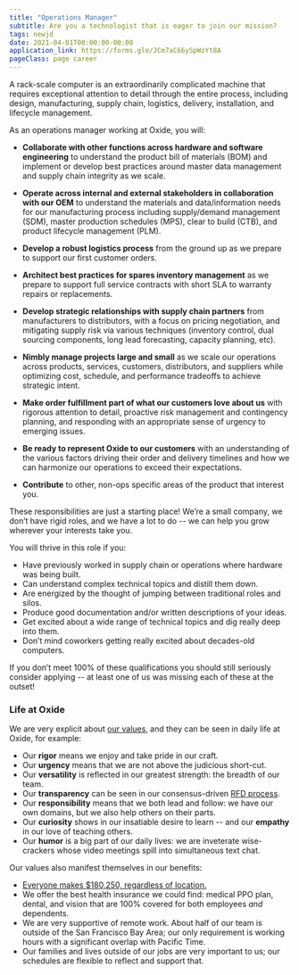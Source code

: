 ```yaml
---
title: "Operations Manager"
subtitle: Are you a technologist that is eager to join our mission?
tags: newjd
date: 2021-04-01T00:00:00-00:00
application_link: https://forms.gle/JCm7aC66ySpWzYt8A
pageClass: page career
---
```


A rack-scale computer is an extraordinarily complicated machine that requires
exceptional attention to detail through the entire process, including design,
manufacturing, supply chain, logistics, delivery, installation, and lifecycle
management.

<!--more-->

As an operations manager working at Oxide, you will:

- **Collaborate with other functions across hardware and software
  engineering** to understand the product bill of materials (BOM) and
  implement or develop best practices around master data management and supply
  chain integrity as we scale.

- **Operate across internal and external stakeholders in collaboration with
  our OEM** to understand the materials and data/information needs for our
  manufacturing process including supply/demand management (SDM), master
  production schedules (MPS), clear to build (CTB), and product lifecycle
  management (PLM).

- **Develop a robust logistics process** from the ground up as we prepare to
  support our first customer orders.

- **Architect best practices for spares inventory management** as we prepare
  to support full service contracts with short SLA to warranty repairs or
  replacements.

- **Develop strategic relationships with supply chain partners** from
  manufacturers to distributors, with a focus on pricing negotiation, and
  mitigating supply risk via various techniques (inventory control, dual
  sourcing components, long lead forecasting, capacity planning, etc).

- **Nimbly manage projects large and small** as we scale our operations across
  products, services, customers, distributors, and suppliers while optimizing
  cost, schedule, and performance tradeoffs to achieve strategic intent.

- **Make order fulfillment part of what our customers love about us** with
  rigorous attention to detail, proactive risk management and contingency
  planning, and responding with an appropriate sense of urgency to emerging
  issues.

- **Be ready to represent Oxide to our customers** with an understanding of
  the various factors driving their order and delivery timelines and how we
  can harmonize our operations to exceed their expectations.

- **Contribute** to other, non-ops specific areas of the product that interest
  you.

These responsibilities are just a starting place! We’re a small company, we
don’t have rigid roles, and we have a lot to do -- we can help you grow
wherever your interests take you.

You will thrive in this role if you:

- Have previously worked in supply chain or operations where hardware was
  being built.
- Can understand complex technical topics and distill them down.
- Are energized by the thought of jumping between traditional roles and silos.
- Produce good documentation and/or written descriptions of your ideas.
- Get excited about a wide range of technical topics and dig really deep into
  them.
- Don’t mind coworkers getting really excited about decades-old computers.

If you don’t meet 100% of these qualifications you should still seriously
consider applying -- at least one of us was missing each of these at the
outset!

### Life at Oxide

We are very explicit about <a href="/about">our values</a>, and they can
be seen in daily life at Oxide, for example:

- Our **rigor** means we enjoy and take pride in our craft.
- Our **urgency** means that we are not above the judicious short-cut.
- Our **versatility** is reflected in our greatest strength: the breadth of
  our team.
- Our **transparency** can be seen in our consensus-driven
  <a href="/blog/rfd-1-requests-for-discussion/">RFD process</a>.
- Our **responsibility** means that we both lead and follow:  we have our own
  domains, but we also help others on their parts.
- Our **curiosity** shows in our insatiable desire to learn -- and our
  **empathy** in our love of teaching others.
- Our **humor** is a big part of our daily lives: we are inveterate
  wise-crackers whose video meetings spill into simultaneous text chat.

Our values also manifest themselves in our benefits:

- <a href="/blog/compensation-as-a-reflection-of-values/">Everyone
  makes $180,250, regardless of location.</a>
- We offer the best health insurance we could find:
  medical PPO plan, dental, and vision that are 100% covered for both employees
  *and* dependents.
- We are very supportive of remote work. About half of our team is outside of
  the San Francisco Bay Area; our only requirement is working hours with a
  significant overlap with Pacific Time.
- Our families and lives outside of our jobs are very important to us;
  our schedules are flexible to reflect and support that.

